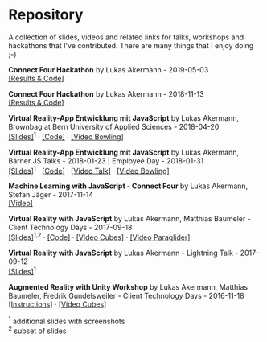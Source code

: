 # Repository

A collection of slides, videos and related links for talks, workshops and hackathons that I've contributed. There are many things that I enjoy doing ;-)

**Connect Four Hackathon** by Lukas Akermann - 2019-05-03\
[[Results & Code]](https://github.com/lakermann/connect-four-challenge)

**Connect Four Hackathon** by Lukas Akermann - 2018-11-13\
[[Results & Code]](https://github.com/lakermann/connect-four-challenge)

**Virtual Reality-App Entwicklung mit JavaScript** by Lukas Akermann, Brownbag at Bern University of Applied Sciences - 2018-04-20\
[[Slides]](slides/2018-04-20_Virtual_Reality-App_Entwicklung_mit_JavaScript.pdf)<sup>1</sup> · [[Code]](https://github.com/lakermann/vr-with-javascript) · [[Video Bowling]](https://youtu.be/LJ9yajf34Vs)

**Virtual Reality-App Entwicklung mit JavaScript** by Lukas Akermann, Bärner JS Talks - 2018-01-23 | Employee Day - 2018-01-31\
[[Slides]](slides/2018-01-23_Virtual_Reality-App_Entwicklung_mit_JavaScript.pdf)<sup>1</sup> · [[Code]](https://github.com/lakermann/vr-with-javascript) · [[Video Talk]](https://youtu.be/Itsy_2e15UE) · [[Video Bowling]](https://youtu.be/LJ9yajf34Vs)

**Machine Learning with JavaScript - Connect Four** by Lukas Akermann, Stefan Jäger - 2017-11-14\
[[Video]](https://youtu.be/48ByUXGpKj0)

**Virtual Reality with JavaScript** by Lukas Akermann, Matthias Baumeler - Client Technology Days - 2017-09-18\
[[Slides]](slides/2017-18-09_Virtual_Reality_with_JavaScript.pdf)<sup>1,2</sup> · [[Code]](https://github.com/lakermann/vr-with-javascript) · [[Video Cubes]](https://youtu.be/4YESNrei7Q0) · [[Video Paraglider]](https://youtu.be/H3w2yMeqeMI)

**Virtual Reality with JavaScript** by Lukas Akermann - Lightning Talk - 2017-09-12\
[[Slides]](slides/2017-09-12_Virtual_Reality_with_JavaScript.pdf)<sup>1</sup>

**Augmented Reality with Unity Workshop** by Lukas Akermann, Matthias Baumeler, Fredrik Gundelsweiler - Client Technology Days - 2016-11-18\
[[Instructions]](https://github.com/lakermann/ar-with-unity-workshop) · [[Video Cubes]](https://youtu.be/3RIOEBiPE-k)

<sup>1</sup> additional slides with screenshots<br />
<sup>2</sup> subset of slides
